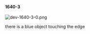 #### 1640-3
![dev-1640-3-0.png](https://github.com/lil-lab/nlvr/raw/master/nlvr/dev/images/4/dev-1640-3-0.png "dev-1640-3-0.png")

there is a blue object touching the edge